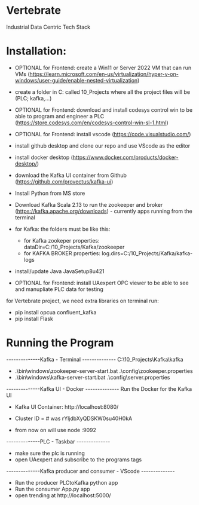 # Vertebrate
Industrial Data Centric Tech Stack




# Installation:
 
 - OPTIONAL for Frontend: create a Win11 or Server 2022 VM that can run VMs (https://learn.microsoft.com/en-us/virtualization/hyper-v-on-windows/user-guide/enable-nested-virtualization)
 - create a folder in C: called 10_Projects where all the project files will be (PLC; kafka,...)
 - OPTIONAL for Frontend: download and install codesys control win to be able to program and engineer a PLC (https://store.codesys.com/en/codesys-control-win-sl-1.html)
 - OPTIONAL for Frontend: install vscode (https://code.visualstudio.com/)
 - install github desktop and clone our repo and use VScode as the editor
 - install docker desktop (https://www.docker.com/products/docker-desktop/)
 - download the Kafka UI container from Github (https://github.com/provectus/kafka-ui)
 - Install Python from MS store
 - Download Kafka Scala 2.13   to run the zookeeper and broker (https://kafka.apache.org/downloads) - currently apps running from the terminal
 -   for Kafka: the folders must be like this:
      * for Kafka zookeper properties: dataDir=C:/10_Projects/Kafka/zookeeper
      * for KAFKA BROKER properties: log.dirs=C:/10_Projects/Kafka/kafka-logs
       
 - install/update Java JavaSetup8u421
 - OPTIONAL for Frontend: install UAexpert OPC viewer to be able to see and manupliate PLC data for testing

 for Vertebrate project, we need extra libraries
 on terminal run:  
   - pip install opcua confluent_kafka
   - pip install Flask

# Running the Program

--------------Kafka - Terminal --------------
C:\10_Projects\Kafka\kafka
- .\bin\windows\zookeeper-server-start.bat .\config\zookeeper.properties
- .\bin\windows\kafka-server-start.bat .\config\server.properties

--------------Kafka UI - Docker --------------
Run the Docker for the Kafka UI
- Kafka UI Container: http://localhost:8080/

- Cluster ID = **<check the kafka log>**  # was rYljdbXyQDSKW0su40H0kA
- from now on will use node **<check the kafka log>**:9092

--------------PLC - Taskbar --------------
- make sure the plc is running
- open UAexpert and subscribe to the programs tags

--------------Kafka producer and consumer - VScode --------------
- Run the producer PLCtoKafka python app
- Run the consumer App.py app 
- open trending at http://localhost:5000/
 
 
